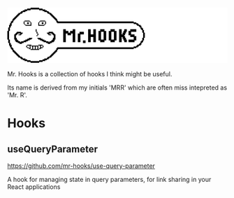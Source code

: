 ![mr-hooks.png](mr-hooks.png)

Mr. Hooks is a collection of hooks I think might be useful.

Its name is derived from my initials 'MRR' which are often miss intepreted as 'Mr. R'.

# Hooks

## useQueryParameter

https://github.com/mr-hooks/use-query-parameter

A hook for managing state in query parameters, for link sharing in your React applications
